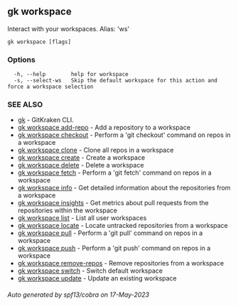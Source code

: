 ## gk workspace

Interact with your workspaces. Alias: 'ws'

```
gk workspace [flags]
```

### Options

```
  -h, --help        help for workspace
  -s, --select-ws   Skip the default workspace for this action and force a workspace selection
```

### SEE ALSO

* [gk](gk.md)	 - GitKraken CLI.
* [gk workspace add-repo](gk_workspace_add-repo.md)	 - Add a repository to a workspace
* [gk workspace checkout](gk_workspace_checkout.md)	 - Perform a 'git checkout' command on repos in a workspace
* [gk workspace clone](gk_workspace_clone.md)	 - Clone all repos in a workspace
* [gk workspace create](gk_workspace_create.md)	 - Create a workspace
* [gk workspace delete](gk_workspace_delete.md)	 - Delete a workspace
* [gk workspace fetch](gk_workspace_fetch.md)	 - Perform a 'git fetch' command on repos in a workspace
* [gk workspace info](gk_workspace_info.md)	 - Get detailed information about the repositories from a workspace
* [gk workspace insights](gk_workspace_insights.md)	 - Get metrics about pull requests from the repositories within the workspace
* [gk workspace list](gk_workspace_list.md)	 - List all user workspaces
* [gk workspace locate](gk_workspace_locate.md)	 - Locate untracked repositories from a workspace
* [gk workspace pull](gk_workspace_pull.md)	 - Perform a 'git pull' command on repos in a workspace
* [gk workspace push](gk_workspace_push.md)	 - Perform a 'git push' command on repos in a workspace
* [gk workspace remove-repos](gk_workspace_remove-repos.md)	 - Remove repositories from a workspace
* [gk workspace switch](gk_workspace_switch.md)	 - Switch default workspace
* [gk workspace update](gk_workspace_update.md)	 - Update an existing workspace

###### Auto generated by spf13/cobra on 17-May-2023
